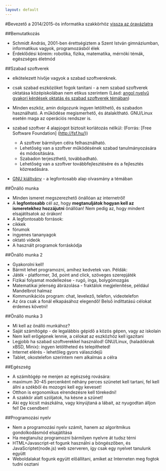 ```yaml
---
layout: default
---
```

#Bevezető a 2014/2015-ös informatika szakkörhöz
 [vissza az óravázlatra](index.html)

##Bemutatkozás
 * Schmidt András, 2001-ben érettségiztem a Szent István gimnáziumban, informatikus vagyok, programozásból élek
 * Érdeklődési köreim: robotika, fizika, matematika, mérnöki témák, egészséges életmód

##Szabad szoftverek
 * elkötelezett hívője vagyok a szabad szoftvereknek.
 * csak szabad eszközöket fogok tanítani - a nem szabad szoftverek oktatása középiskolában nem etikus szerintem (Lásd: [angol nyelvű gyakori kérdések oktatás és szabad szoftverek témában](http://www.gnu.org/education/edu-faq.html))
 * Minden eszköz, amin dolgozunk ingyen letölthető, és szabadon használható. A működése megismerhető, és átalakítható. GNU/Linux esetén maga az operációs rendszer is.
 * szabad szoftver 4 alapjogot biztosít korlátozás nélkül: (Forrás: [Free Software Foundation] (http://fsf.hu/))
   * A szoftver bármilyen célra felhasználható.
   * Lehetőség van a szoftver működésének szabad tanulmányozására és módosítására.
   * Szabadon terjeszthető, továbbadható.
   * Lehetőség van a szoftver továbbfejlesztésére és a fejlesztés közreadására.

 * [GNU kiáltvány](http://gnu.hu/gnu-kialtvany.html) - a legfontosabb alap olvasmány a témában

##Önálló munka
 * Minden ismeret megszerezhető önállóan az internetről!
 * A **legfontosabb** cél az, hogy **megtanuljátok hogyan kell az ismeretekhez hozzájutni** önállóan! Nem pedig az, hogy mindent elsajátítsatok az órákon!
 * A legfontosabb források:
  * cikkek
  * fórumok
  * ingyenes tananyagok
  * oktató videók
  * A használt programok forráskódja

##Önálló munka 2
 * Gyakorolni kell!
 * Bármit lehet programozni, amihez kedvetek van. Példák:
  * Játék - platformer, 3d, point and click, szöveges szerepjáték
  * Fizikai folyamat modellezése - rugó, inga, bolygómozgás
  * Matematikai jelenség ábrázolása - fraktálok megjelenítése, például Mandelbrot halmaz
  * Kommunikációs program: chat, levelező, telefon, videotelefon
 * Az óra csak a fonál elkapásához elegendő! Belső indíttatású célokat érdemes követni!

##Önálló munka 3
 * Mi kell az önálló munkához?
  * Saját számítógép - de legalábbis gépidő a közös gépen, vagy az iskolain
   * Nem kell erőgépnek lennie, a célokat az eszközhöz kell igazítani
   * Legjobb ha szabad szoftverekkel használod! GNU/Linux, (haladóknak xBSD, Minix): ingyen letöltheted és telepítheted!
  * Internet elérés - lehetőleg gyors válaszidejű
  * Tablet, okostelefon szerintem nem alkalmas a célra

##Egészség
 * A számítógép ne menjen az egészség rovására:
  * maximum 30-45 percenként néhány perces szünetet kell tartani, fel kell állni a székből és mozogni kell egy keveset!
  * Otthon is ergonomikus elrendezésre kell törekedni!
 * A szakkör alatt szóljatok, ha késne a szünet!
 * Aki egy kicsit mászkálna, vagy kinyújtaná a lábait, az nyugodtan álljon fel! De csendben!

##Programozási nyelv
 * Nem a programozási nyelv számít, hanem az algoritmikus gondolkodásmód elsajátítása
 * Ha megtanulsz programozni bármilyen nyelvre át tudsz térni
 * HTML+Javascript-et fogunk használni a böngészőben, és JavaScriptet(node.js) web szerveren, így csak egy nyelvet tanulunk együtt
 * Weboldalakat fogunk együtt előállítani, amiket az Interneten meg fogtok tudni osztani

